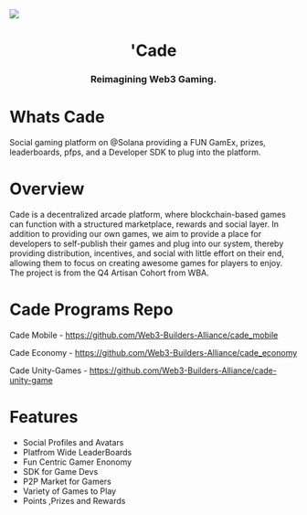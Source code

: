 <img src="https://firebasestorage.googleapis.com/v0/b/zakibhai-82e1f.appspot.com/o/cadeweb.png?alt=media&token=0f4d9e61-69d8-46b1-a3d3-979cd711df68">
<h1 align="center">'Cade</h1>
<div align="center">
  <h3>Reimagining Web3 Gaming.</h3>
</div>
 
# Whats Cade

Social gaming platform on @Solana providing a FUN GamEx, prizes, leaderboards, pfps, and a Developer SDK to plug into the platform.

# Overview

Cade is a decentralized arcade platform, where blockchain-based games can function with a structured marketplace, rewards and social layer. In addition to providing our own games, we aim to provide a place for developers to self-publish their games and plug into our system, thereby providing distribution, incentives, and social with little effort on their end, allowing them to focus on creating awesome games for players to enjoy. The project is from the Q4 Artisan Cohort from WBA.

# Cade Programs Repo

Cade Mobile - https://github.com/Web3-Builders-Alliance/cade_mobile

Cade Economy - https://github.com/Web3-Builders-Alliance/cade_economy

Cade Unity-Games - https://github.com/Web3-Builders-Alliance/cade-unity-game

# Features

<ul>
<li>Social Profiles and Avatars</li>
<li>Platfrom Wide LeaderBoards</li>
<li>Fun Centric Gamer Enonomy</li>
<li>SDK for Game Devs</li>
<li>P2P Market for Gamers</li>
<li>Variety of Games to Play</li>
<li>Points ,Prizes and Rewards</li>
</ul>

